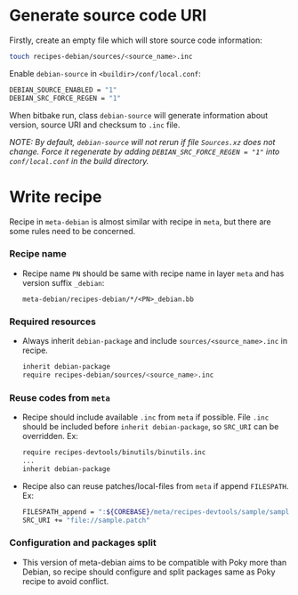 Generate source code URI
========================

Firstly, create an empty file which will store source code information:
```sh
touch recipes-debian/sources/<source_name>.inc
```

Enable `debian-source` in `<buildir>/conf/local.conf`:
```sh
DEBIAN_SOURCE_ENABLED = "1"
DEBIAN_SRC_FORCE_REGEN = "1"
```

When bitbake run, class `debian-source` will generate information
about version, source URI and checksum to `.inc` file.

*NOTE: By default, `debian-source` will not rerun if
file `Sources.xz` does not change. Force it regenerate by adding
`DEBIAN_SRC_FORCE_REGEN = "1"` into `conf/local.conf` in the build directory.*

Write recipe
============

Recipe in `meta-debian` is almost similar with recipe in `meta`,
but there are some rules need to be concerned.

### Recipe name

* Recipe name `PN` should be same with recipe name in layer `meta`
  and has version suffix `_debian`:

   ```
   meta-debian/recipes-debian/*/<PN>_debian.bb
   ```

### Required resources
* Always inherit `debian-package` and include
  `sources/<source_name>.inc` in recipe.

   ```sh
   inherit debian-package
   require recipes-debian/sources/<source_name>.inc
   ```

### Reuse codes from `meta`
* Recipe should include available `.inc` from `meta` if possible.
  File `.inc` should be included before `inherit debian-package`,
  so `SRC_URI` can be overridden.
   Ex:
   ```sh
   require recipes-devtools/binutils/binutils.inc
   ...
   inherit debian-package
   ```

* Recipe also can reuse patches/local-files from `meta` if append `FILESPATH`.
   Ex:
   ```sh
   FILESPATH_append = ":${COREBASE}/meta/recipes-devtools/sample/sample"
   SRC_URI += "file://sample.patch"
   ```

### Configuration and packages split
* This version of meta-debian aims to be compatible with
  Poky more than Debian, so recipe should configure and
  split packages same as Poky recipe to avoid conflict.
